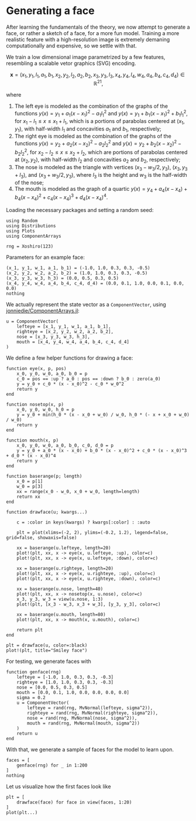 # Generating a face

After learning the fundamentals of the theory, we now attempt to generate a face, or rather a sketch of a face, for a more fun model. Training a more realistic feature with a high-resolution image is extremely demaning computationally and expensive, so we settle with that.

We train a low dimensional image parametrized by a few features, resembling a scalable vetor graphics (SVG) encoding.
```math
  \mathbf{x} = (x_1, y_1, l_1, a_1, b_1, x_2, y_2, l_2, a_2, b_2, x_3, y_3, l_3, x_4, y_4, l_4, w_4, a_4, b_4, c_4, d_4) \in \mathbb{R}^{21},
```
where
1. The left eye is modeled as the combination of the graphs of the functions $y(x) = y_1 + a_1(x - x_1)^2 - a_1l_1^2$ and $y(x) = y_1 + b_1(x - x_1)^2 + b_1l_1^2$, for $x_1 - l_1 \leq x \leq x_1 + l_1$, which is a portions of parabolas centered at $(x_1, y_1)$, with half-width $l_1$ and concavities $a_1$ and $b_1$, respectively;
1. The right eye is modeled as the combination of the graphs of the functions $y(x) = y_2 + a_2(x - x_2)^2 - a_2l_2^2$ and $y(x) = y_2 + b_2(x - x_2)^2 - b_2l_2^2$, for $x_2 - l_2 \leq x \leq x_2 + l_2$, which are portions of parabolas centered at $(x_2, y_2)$, with half-width $l_2$ and concavities $a_2$ and $b_2$, respectively;
1. The nose is modeled as the triangle with vertices $(x_3 - w_3/2, y_3)$, $(x_3, y_3 + l_3)$, and $(x_3 + w_3/2, y_3)$, where $l_3$ is the height and $w_3$ is the half-width of the nose;
1. The mouth is modeled as the graph of a quartic $y(x) = y_4 + a_4(x - x_4) + b_4(x - x_4)^2 + c_4(x - x_4)^3 + d_4(x - x_4)^4.$

Loading the necessary packages and setting a random seed:
```@example genface
using Random
using Distributions
using Plots
using ComponentArrays

rng = Xoshiro(123)
```

Parameters for an example face:
```@example genface
(x_1, y_1, w_1, a_1, b_1) = (-1.0, 1.0, 0.3, 0.3, -0.5)
(x_2, y_2, w_2, a_2, b_2) = (1.0, 1.0, 0.3, 0.3, -0.5)
(x_3, y_3, w_3, h_3) = (0.0, 0.5, 0.3, 0.5)
(x_4, y_4, w_4, a_4, b_4, c_4, d_4) = (0.0, 0.1, 1.0, 0.0, 0.1, 0.0, 0.0)
nothing
```

We actually represent the state vector as a `ComponentVector`, using [jonniedie/ComponentArrays.jl](https://github.com/jonniedie/ComponentArrays.jl):
```@example genface
u = ComponentVector(
    lefteye = [x_1, y_1, w_1, a_1, b_1],
    righteye = [x_2, y_2, w_2, a_2, b_2],
    nose = [x_3, y_3, w_3, h_3],
    mouth = [x_4, y_4, w_4, a_4, b_4, c_4, d_4]
)
```

We define a few helper functions for drawing a face:
```@example genface
function eye(x, p, pos)
    x_0, y_0, w_0, a_0, b_0 = p
    c_0 = pos == :up ? a_0 : pos == :down ? b_0 : zero(a_0)
    y = y_0 + c_0 * (x - x_0)^2 - c_0 * w_0^2
    return y
end

function nosetop(x, p)
    x_0, y_0, w_0, h_0 = p
    y = y_0 + min(h_0 * (x - x_0 + w_0) / w_0, h_0 * (- x + x_0 + w_0) / w_0)
    return y
end

function mouth(x, p)
    x_0, y_0, w_0, a_0, b_0, c_0, d_0 = p
    y = y_0 + a_0 * (x - x_0) + b_0 * (x - x_0)^2 + c_0 * (x - x_0)^3 + d_0 * (x - x_0)^4
    return y
end

function baserange(p; length)
    x_0 = p[1]
    w_0 = p[3]
    xx = range(x_0 - w_0, x_0 + w_0, length=length)
    return xx
end

function drawface(u; kwargs...)

    c = :color in keys(kwargs) ? kwargs[:color] : :auto

    plt = plot(xlims=(-2, 2), ylims=(-0.2, 1.2), legend=false, grid=false, showaxis=false)

    xx = baserange(u.lefteye, length=20)
    plot!(plt, xx, x -> eye(x, u.lefteye, :up), color=c)
    plot!(plt, xx, x -> eye(x, u.lefteye, :down), color=c)

    xx = baserange(u.righteye, length=20)
    plot!(plt, xx, x -> eye(x, u.righteye, :up), color=c)
    plot!(plt, xx, x -> eye(x, u.righteye, :down), color=c)

    xx = baserange(u.nose, length=40)
    plot!(plt, xx, x -> nosetop(x, u.nose), color=c)
    x_3, y_3, w_3 = view(u.nose, 1:3)
    plot!(plt, [x_3 - w_3, x_3 + w_3], [y_3, y_3], color=c)

    xx = baserange(u.mouth, length=80)
    plot!(plt, xx, x -> mouth(x, u.mouth), color=c)

    return plt
end
```

```@example genface
plt = drawface(u, color=:black)
plot!(plt, title="Smiley face")
```

For testing, we generate faces with
```@example genface
function genface(rng)
    lefteye = [-1.0, 1.0, 0.3, 0.3, -0.3]
    righteye = [1.0, 1.0, 0.3, 0.3, -0.3]
    nose = [0.0, 0.5, 0.3, 0.5]
    mouth = [0.0, 0.1, 1.0, 0.0, 0.0, 0.0, 0.0]
    sigma = 0.2
    u = ComponentVector(
        lefteye = rand(rng, MvNormal(lefteye, sigma^2)),
        righteye = rand(rng, MvNormal(righteye, sigma^2)),
        nose = rand(rng, MvNormal(nose, sigma^2)),
        mouth = rand(rng, MvNormal(mouth, sigma^2))
    )
    return u
end
```

With that, we generate a sample of faces for the model to learn upon.
```@example genface
faces = [
    genface(rng) for _ in 1:200
]
nothing
```

Let us visualize how the first faces look like
```@example genface
plt = [
    drawface(face) for face in view(faces, 1:20)
]
plot(plt...)
```
